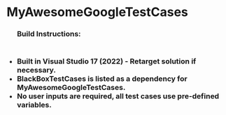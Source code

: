 # MyAwesomeGoogleTestCases

<ul><b/><h3> Build Instructions: <h3 /><br />
<li> Built in Visual Studio 17 (2022) - Retarget solution if necessary.
<li> BlackBoxTestCases is listed as a dependency for MyAwesomeGoogleTestCases.
<li> No user inputs are required, all test cases use pre-defined variables.
<ul />
